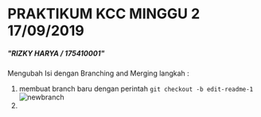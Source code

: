# PRAKTIKUM KCC MINGGU 2 17/09/2019

##### "RIZKY HARYA / 175410001"

Mengubah Isi dengan Branching and Merging
langkah :
1. membuat branch baru dengan perintah
```git checkout -b edit-readme-1```
![newbranch](a.PNG)
2. 